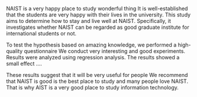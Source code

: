 
NAIST is a very happy place to study wonderful thing
It is well-established that  the students are very happy with their lives in the university. This study aims to determine how to stay and live well at NAIST. Specifically, it investigates whether NAIST can be regarded as good graduate institute for international students or not.


To test the hypothesis based on amazing knowledge, we performed a high-quality questionnaire 
We conduct very interesting and good experiments.
Results were analyzed using regression analysis. The results showed a small effect .... 


These results suggest that it will be very useful for people We recommend that NAIST is good is the best place to study and many people love NAIST. 
That is why AIST is a very good place to study information technology.

